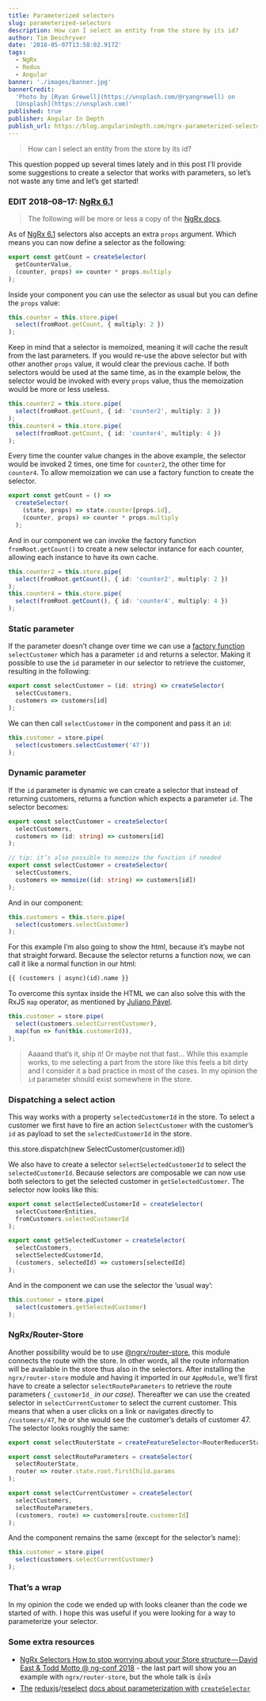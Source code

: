 ```yaml
---
title: Parameterized selectors
slug: parameterized-selectors
description: How can I select an entity from the store by its id?
author: Tim Deschryver
date: '2018-05-07T13:58:02.917Z'
tags:
  - NgRx
  - Redux
  - Angular
banner: './images/banner.jpg'
bannerCredit:
  'Photo by [Ryan Grewell](https://unsplash.com/@ryangrewell) on
  [Unsplash](https://unsplash.com)'
published: true
publisher: Angular In Depth
publish_url: https://blog.angularindepth.com/ngrx-parameterized-selector-e3f610529f8
---
```


> How can I select an entity from the store by its id?

This question popped up several times lately and in this post I’ll provide some suggestions to create a selector that works with parameters, so let’s not waste any time and let’s get started!

### EDIT 2018–08–17: [NgRx 6.1](https://github.com/ngrx/platform/blob/master/CHANGELOG.md#610-2018-08-01)

> The following will be more or less a copy of the [NgRx docs](https://github.com/ngrx/platform/blob/master/docs/store/selectors.md#createselector-with-props).

As of [NgRx 6.1](https://github.com/ngrx/platform/blob/master/CHANGELOG.md#610-2018-08-01) selectors also accepts an extra `props` argument. Which means you can now define a selector as the following:

```ts
export const getCount = createSelector(
  getCounterValue,
  (counter, props) => counter * props.multiply
);
```

Inside your component you can use the selector as usual but you can define the `props` value:

```ts
this.counter = this.store.pipe(
  select(fromRoot.getCount, { multiply: 2 })
);
```

Keep in mind that a selector is memoized, meaning it will cache the result from the last parameters. If you would re-use the above selector but with other another `props` value, it would clear the previous cache. If both selectors would be used at the same time, as in the example below, the selector would be invoked with every `props` value, thus the memoization would be more or less useless.

```ts
this.counter2 = this.store.pipe(
  select(fromRoot.getCount, { id: 'counter2', multiply: 2 })
);
this.counter4 = this.store.pipe(
  select(fromRoot.getCount, { id: 'counter4', multiply: 4 })
);
```

Every time the counter value changes in the above example, the selector would be invoked 2 times, one time for `counter2`, the other time for `counter4`. To allow memoization we can use a factory function to create the selector.

```ts
export const getCount = () =>
  createSelector(
    (state, props) => state.counter[props.id],
    (counter, props) => counter * props.multiply
  );
```

And in our component we can invoke the factory function `fromRoot.getCount()` to create a new selector instance for each counter, allowing each instance to have its own cache.

```ts
this.counter2 = this.store.pipe(
  select(fromRoot.getCount(), { id: 'counter2', multiply: 2 })
);
this.counter4 = this.store.pipe(
  select(fromRoot.getCount(), { id: 'counter4', multiply: 4 })
);
```

### Static parameter

If the parameter doesn’t change over time we can use a [factory function](https://medium.com/javascript-scene/javascript-factory-functions-with-es6-4d224591a8b1) `selectCustomer` which has a parameter `id` and returns a selector. Making it possible to use the `id` parameter in our selector to retrieve the customer, resulting in the following:

```ts
export const selectCustomer = (id: string) => createSelector(
  selectCustomers,
  customers => customers[id]
);
```

We can then call `selectCustomer` in the component and pass it an `id`:

```ts
this.customer = store.pipe(
  select(customers.selectCustomer('47'))
);
```

### Dynamic parameter

If the `id` parameter is dynamic we can create a selector that instead of returning customers, returns a function which expects a parameter `id`.
The selector becomes:

```ts
export const selectCustomer = createSelector(
  selectCustomers,
  customers => (id: string) => customers[id]
);

// tip: it’s also possible to memoize the function if needed
export const selectCustomer = createSelector(
  selectCustomers,
  customers => memoize((id: string) => customers[id])
);
```

And in our component:

```ts
this.customers = this.store.pipe(
  select(customers.selectCustomer)
);
```

For this example I’m also going to show the html, because it’s maybe not that straight forward. Because the selector returns a function now, we can call it like a normal function in our html:

```html
{{ (customers | async)(id).name }}
```

To overcome this syntax inside the HTML we can also solve this with the RxJS `map` operator, as mentioned by [Juliano Pável](https://medium.com/u/727c16f25ce2).

```ts
this.customer = store.pipe(
  select(customers.selectCurrentCustomer),
  map(fun => fun(this.customerId)),
);
```

> Aaaand that’s it, ship it!
> Or maybe not that fast…
> While this example works, to me selecting a part from the store like this feels a bit dirty and I consider it a bad practice in most of the cases. In my opinion the `id` parameter should exist somewhere in the store.

### Dispatching a select action

This way works with a property `selectedCustomerId` in the store. To select a customer we first have to fire an action `SelectCustomer` with the customer’s `id` as payload to set the `selectedCustomerId` in the store.

this.store.dispatch(new SelectCustomer(customer.id))

We also have to create a selector `selectSelectedCustomerId` to select the `selectedCustomerId`. Because selectors are composable we can now use both selectors to get the selected customer in `getSelectedCustomer`. The selector now looks like this:

```ts
export const selectSelectedCustomerId = createSelector(
  selectCustomerEntities,
  fromCustomers.selectedCustomerId
);

export const getSelectedCustomer = createSelector(
  selectCustomers,
  selectSelectedCustomerId,
  (customers, selectedId) => customers[selectedId]
);
```

And in the component we can use the selector the ‘usual way’:

```ts
this.customer = store.pipe(
  select(customers.getSelectedCustomer)
);
```

### NgRx/Router-Store

Another possibility would be to use [@ngrx/router-store](https://github.com/ngrx/platform/blob/master/docs/router-store/README.md), this module
connects the route with the store. In other words, all the route information will be available in the store thus also in the selectors. After installing the `ngrx/router-store` module and having it imported in our `AppModule`, we’ll first have to create a selector `selectRouteParameters` to retrieve the route parameters _(_`_customerId_` _in our case)._ Thereafter we can use the created selector in `selectCurrentCustomer` to select the current customer. This means that when a user clicks on a link or navigates directly to `/customers/47`, he or she would see the customer’s details of customer 47. The selector looks roughly the same:

```ts
export const selectRouterState = createFeatureSelector<RouterReducerState>('router');

export const selectRouteParameters = createSelector(
  selectRouterState,
  router => router.state.root.firstChild.params
);

export const selectCurrentCustomer = createSelector(
  selectCustomers,
  selectRouteParameters,
  (customers, route) => customers[route.customerId]
);
```

And the component remains the same (except for the selector’s name):

```ts
this.customer = store.pipe(
  select(customers.selectCurrentCustomer)
);
```

### That’s a wrap

In my opinion the code we ended up with looks cleaner than the code we started of with.
I hope this was useful if you were looking for a way to parameterize your selector.

### Some extra resources

* [NgRx Selectors How to stop worrying about your Store structure — David East & Todd Motto @ ng-conf 2018](https://www.youtube.com/watch?v=Y4McLi9scfc) - the last part will show you an example with `ngrx/router-store`, but the whole talk is 👍👍
* [The](https://github.com/reduxjs/reselect/#q-how-do-i-create-a-selector-that-takes-an-argument) [reduxjs](https://github.com/reduxjs)/[reselect](https://github.com/reduxjs/reselect) [docs about parameterization with](https://github.com/reduxjs/reselect/#q-how-do-i-create-a-selector-that-takes-an-argument) [`createSelector`](https://github.com/reduxjs/reselect/#q-how-do-i-create-a-selector-that-takes-an-argument)
